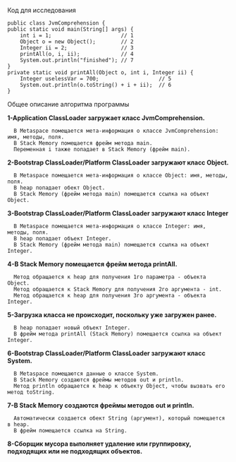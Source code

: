 Код для исследования

    public class JvmComprehension {
    public static void main(String[] args) {
        int i = 1;                      // 1
        Object o = new Object();        // 2
        Integer ii = 2;                 // 3
        printAll(o, i, ii);             // 4
        System.out.println("finished"); // 7
    }
    private static void printAll(Object o, int i, Integer ii) {
        Integer uselessVar = 700;                   // 5
        System.out.println(o.toString() + i + ii);  // 6
    }

Общее описание алгоритма программы

   **1-Application ClassLoader загружает класс JvmComprehension.**
   
      В Metaspace помещается мета-информация о классе JvmComprehension: имя, методы, поля.
      В Stack Memory помещается фрейм метода main.
      Переменная i также попадает в Stack Memory (фрейм main).
      
   **2-Bootstrap ClassLoader/Platform ClassLoader загружают класс Object.**
   
      В Metaspace помещается мета-информация о классе Object: имя, методы, поля.
      В heap попадает обект Object.
      В Stack Memory (фрейм метода main) помещается ссылка на объект Object.
      
   **3-Bootstrap ClassLoader/Platform ClassLoader загружают класс Integer**
   
      В Metaspace помещается мета-информация о классе Integer: имя, методы, поля.
      В heap попадает объект Integer.
      В Stack Memory (фрейм метода main) помещается ссылка на объект Integer.
      
   **4-В Stack Memory помещается фрейм метода printAll.**
   
      Метод обращается к heap для получения 1го параметра - объекта Object.
      Метод обращается к Stack Memory для получения 2го аргумента - int.
      Метод обращается к heap для получения 3го аргумента - объекта Integer.
      
   **5-Загрузка класса не происходит, поскольку уже загружен ранее.**
   
      В heap попадает новый объект Integer.
      В фрейм метода printAll (Stack Memory) помещается ссылка на объект Integer.
      
   **6-Bootstrap ClassLoader/Platform ClassLoader загружают класс System.**
   
      В Metaspace помещаются данные о классе System.
      В Stack Memory создаются фреймы методов out и println.
      Метод println обращается к heap к объекту Object, чтобы вызвать его метод toString.
      
   **7-В Stack Memory создаются фреймы методов out и println.**
   
      Автоматически создается обект String (аргумент), который помещается в heap.
      В фрейм помещается ссылка на String.
      
   **8-Сборщик мусора выполняет удаление или группировку, подходящих или не подходящих объектов.**
